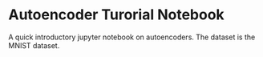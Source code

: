 # Autoencoder Turorial Notebook
 A quick introductory jupyter notebook on autoencoders. The dataset is the MNIST dataset.
